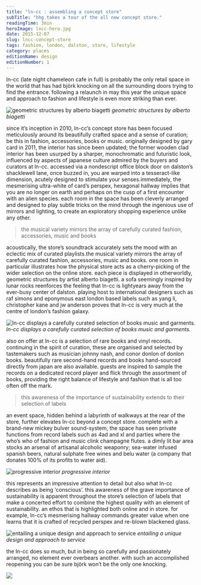 ```yaml
---
title: "ln-cc : assembling a concept store"
subTitle: "hhg takes a tour of the all new concept store."
readingTime: 3min
heroImage: lncc-hero.jpg
date: 2015-12-07
slug: lncc-concept-store
tags: fashion, london, dalston, store, lifestyle
category: places
editionName: design
editionNumber: 1
---
```


ln-cc (late night chameleon cafe in full) is probably the only retail space in the world that has had björk knocking on all the surrounding doors trying to find the entrance. following a relaunch in may this year the unique space and approach to fashion and lifestyle is even more striking than ever.

![geometric structures by alberto biagetti](https://s3-eu-west-1.amazonaws.com/meta.hevnly.com/images/on-7-12-2015/collage-structures.jpg)
*geometric structures by alberto biagetti*

since it’s inception in 2010, ln-cc’s concept store has been focused meticulously around its beautifully crafted space and a sense of curation; be this in fashion, accessories, books or music. originally designed by gary card in 2011, the interior has since been updated; the former wooden clad interior has been usurped by a sharper, monochromatic and futuristic look, influenced by aspects of japanese culture admired by the buyers and curators at ln-cc. accessed via a nondescript office block door on dalston’s shacklewell lane, once buzzed in, you are warped into a tesseract-like dimension, acutely designed to stimulate your senses.immediately, the mesmerising ultra-white of card’s perspex, hexagonal hallway implies that you are no longer on earth and perhaps on the cusp of a first encounter with an alien species. each room in the space has been cleverly arranged and designed to play subtle tricks on the mind through the ingenious use of mirrors and lighting, to create an exploratory shopping experience unlike any other.

>the musical variety mirrors the array of carefully curated fashion, accessories, music and books

acoustically, the store’s soundtrack accurately sets the mood with an eclectic mix of curated playlists.the musical variety mirrors the array of carefully curated fashion, accessories, music and books. one room in particular illustrates how the physical store acts as a cherry-picking of the wider selection on the online store. each piece is displayed in otherworldly, geometric structures by artist alberto biagetti. a sofa seemingly inspired by lunar rocks reenforces the feeling that ln-cc is lightyears away from the ever-busy center of dalston. playing host to international designers such as raf simons and eponymous east london based labels such as yang li, christopher kane and jw anderson proves that ln-cc is very much at the centre of london’s fashion galaxy.

![ln-cc displays a carefully curated selection of books music and garments.](https://s3-eu-west-1.amazonaws.com/meta.hevnly.com/images/on-7-12-2015/curation-collage.jpg)
*ln-cc displays a carefully curated selection of books music and garments.*

also on offer at ln-cc is a selection of rare books and vinyl records. continuing in the spirit of curation, these are organised and selected by tastemakers such as musician johnny nash, and conor donlon of donlon books. beautifully rare second-hand records and books hand-sourced directly from japan are also available. guests are inspired to sample the records on a dedicated record player and flick through the assortment of books, providing the right balance of lifestyle and fashion that is all too often off the mark.

>this awareness of the importance of sustainability extends to their selection of labels

an event space, hidden behind a labyrinth of walkways at the rear of the store, further elevates ln-cc beyond a concept store. complete with a brand-new mickey bulver sound-system, the space has seen private functions from record labels such as 4ad and xl and parties where the who’s who of fashion and music clink champagne flutes. a dimly lit bar area stocks an arsenal of artisanal alcoholic weaponry; sea-water infused spanish beers, natural sulphate free wines and belu water (a company that donates 100% of its profits to water aid).

![progressive interior](https://s3-eu-west-1.amazonaws.com/meta.hevnly.com/images/on-7-12-2015/hallway-lncc.jpg)
*progressive interior*

this represents an impressive attention to detail but also what ln-cc describes as being ‘conscious’. this awareness of the grave importance of sustainability is apparent throughout the store’s selection of labels that make a concerted effort to combine the highest quality with an element of sustainability. an ethos that is highlighted both online and in store. for example, ln-cc’s mesmerising hallway commands greater value when one learns that it is crafted of recycled perspex and re-blown blackened glass.

![entailing a unique design and approach to service](https://s3-eu-west-1.amazonaws.com/meta.hevnly.com/images/on-7-12-2015/service.jpg)
*entailing a unique design and approach to service*

the ln-cc does so much, but in being so carefully and passionately arranged, no element ever overbears another. with such an accomplished reopening you can be sure björk won’t be the only one knocking.

![](https://s3-eu-west-1.amazonaws.com/meta.hevnly.com/images/on-7-12-2015/lncc-footer.jpg)
